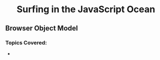 <h1 align= "center">Surfing in the JavaScript Ocean</h1>

## Browser Object Model

### Topics Covered:

-
